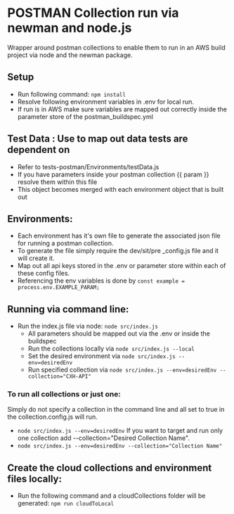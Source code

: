# POSTMAN Collection run via newman and node.js
Wrapper around postman collections to enable them to run in an AWS build project via node and the newman package.



## Setup
 - Run following command: ```npm install```
 - Resolve following environment variables in .env for local run. 
 - If run is in AWS make sure variables are mapped out correctly inside the parameter store of the postman_buildspec.yml

## Test Data : Use to map out data tests are dependent on
 - Refer to tests-postman/Environments/testData.js
 - If you have parameters inside your postman collection {{ param }} resolve them within this file
 - This object becomes merged with each environment object that is built out

 ## Environments: 
 - Each environment has it's own file to generate the associated json file for running a postman collection.
 - To generate the file simply require the dev/sit/pre _config.js file and it will create it.
 - Map out all api keys stored in the .env or parameter store within each of these config files.
 - Referencing the env variables is done by ```const example = process.env.EXAMPLE_PARAM;``` 

## Running via command line:
  - Run the index.js file via node: ```node src/index.js``` 
    - All parameters should be mapped out via the .env or inside the buildspec
    - Run the collections locally via ```node src/index.js --local```
    - Set the desired environment via ```node src/index.js --env=desiredEnv```
    - Run specified collection via ```node src/index.js --env=desiredEnv --collection="CXH-API"```

### To run all collections or just one:
Simply do not specify a collection in the command line and all set to true in the collection.config.js will run.
  - ```node src/index.js --env=desiredEnv```
If you want to target and run only one collection add --collection="Desired Collection Name". 
  - ```node src/index.js --env=desiredEnv --collection="Collection Name"```

## Create the cloud collections and environment files locally:
  - Run the following command and a cloudCollections folder will be generated: ```npm run cloudToLocal```



